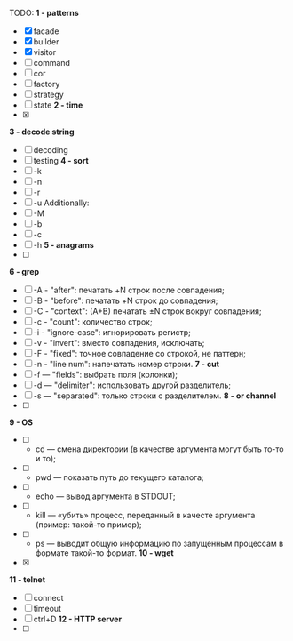 TODO:
**1 - patterns**

- [x] facade
- [x] builder
- [x] visitor
- [ ] command
- [ ] cor
- [ ] factory
- [ ] strategy
- [ ] state
**2 - time**
- [x]
**3 - decode string**
- [ ] decoding
- [ ] testing
**4 - sort**
- [ ] -k
- [ ] -n
- [ ] -r
- [ ] -u
Additionally:
- [ ] -M
- [ ] -b
- [ ] -c
- [ ] -h
**5 - anagrams**
- [ ]
**6 - grep**
- [ ] -A - "after": печатать +N строк после совпадения;
- [ ] -B - "before": печатать +N строк до совпадения;
- [ ] -C - "context": (A+B) печатать ±N строк вокруг совпадения;
- [ ] -c - "count": количество строк;
- [ ] -i - "ignore-case": игнорировать регистр;
- [ ] -v - "invert": вместо совпадения, исключать;
- [ ] -F - "fixed": точное совпадение со строкой, не паттерн;
- [ ] -n - "line num": напечатать номер строки.
**7 - cut**
- [ ] -f — "fields": выбрать поля (колонки);
- [ ] -d — "delimiter": использовать другой разделитель;
- [ ] -s — "separated": только строки с разделителем.
**8 - or channel**
- [ ]
**9 - OS**
- [ ] - cd <args> — смена директории (в качестве аргумента могут быть то-то и то);
- [ ] - pwd — показать путь до текущего каталога;
- [ ] - echo <args> — вывод аргумента в STDOUT;
- [ ] - kill <args> — «убить» процесс, переданный в качесте аргумента (пример: такой-то пример);
- [ ] - ps — выводит общую информацию по запущенным процессам в формате такой-то формат.
**10 - wget**
- [x]
**11 - telnet**
- [ ] connect
- [ ] timeout
- [ ] ctrl+D
**12 - HTTP server**
- [ ]